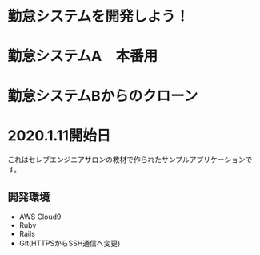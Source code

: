 # 勤怠システムを開発しよう！
# 勤怠システムA　本番用
# 勤怠システムBからのクローン
# 2020.1.11開始日

これはセレブエンジニアサロンの教材で作られたサンプルアプリケーションです。

## 開発環境

* AWS Cloud9
* Ruby
* Rails
* Git(HTTPSからSSH通信へ変更)